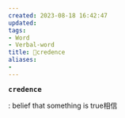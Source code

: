 ```yaml
---
created: 2023-08-18 16:42:47
updated: 
tags: 
- Word
- Verbal-word
title: 🚩credence
aliases:
- 
---
```


<pre><strong>credence</strong></pre>
: belief that something is true相信